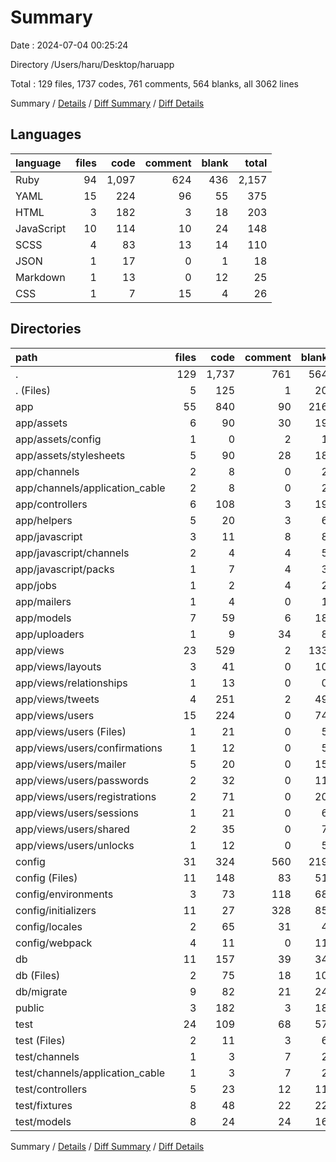 # Summary

Date : 2024-07-04 00:25:24

Directory /Users/haru/Desktop/haruapp

Total : 129 files,  1737 codes, 761 comments, 564 blanks, all 3062 lines

Summary / [Details](details.md) / [Diff Summary](diff.md) / [Diff Details](diff-details.md)

## Languages
| language | files | code | comment | blank | total |
| :--- | ---: | ---: | ---: | ---: | ---: |
| Ruby | 94 | 1,097 | 624 | 436 | 2,157 |
| YAML | 15 | 224 | 96 | 55 | 375 |
| HTML | 3 | 182 | 3 | 18 | 203 |
| JavaScript | 10 | 114 | 10 | 24 | 148 |
| SCSS | 4 | 83 | 13 | 14 | 110 |
| JSON | 1 | 17 | 0 | 1 | 18 |
| Markdown | 1 | 13 | 0 | 12 | 25 |
| CSS | 1 | 7 | 15 | 4 | 26 |

## Directories
| path | files | code | comment | blank | total |
| :--- | ---: | ---: | ---: | ---: | ---: |
| . | 129 | 1,737 | 761 | 564 | 3,062 |
| . (Files) | 5 | 125 | 1 | 20 | 146 |
| app | 55 | 840 | 90 | 216 | 1,146 |
| app/assets | 6 | 90 | 30 | 19 | 139 |
| app/assets/config | 1 | 0 | 2 | 1 | 3 |
| app/assets/stylesheets | 5 | 90 | 28 | 18 | 136 |
| app/channels | 2 | 8 | 0 | 2 | 10 |
| app/channels/application_cable | 2 | 8 | 0 | 2 | 10 |
| app/controllers | 6 | 108 | 3 | 19 | 130 |
| app/helpers | 5 | 20 | 3 | 6 | 29 |
| app/javascript | 3 | 11 | 8 | 8 | 27 |
| app/javascript/channels | 2 | 4 | 4 | 5 | 13 |
| app/javascript/packs | 1 | 7 | 4 | 3 | 14 |
| app/jobs | 1 | 2 | 4 | 2 | 8 |
| app/mailers | 1 | 4 | 0 | 1 | 5 |
| app/models | 7 | 59 | 6 | 18 | 83 |
| app/uploaders | 1 | 9 | 34 | 8 | 51 |
| app/views | 23 | 529 | 2 | 133 | 664 |
| app/views/layouts | 3 | 41 | 0 | 10 | 51 |
| app/views/relationships | 1 | 13 | 0 | 0 | 13 |
| app/views/tweets | 4 | 251 | 2 | 49 | 302 |
| app/views/users | 15 | 224 | 0 | 74 | 298 |
| app/views/users (Files) | 1 | 21 | 0 | 5 | 26 |
| app/views/users/confirmations | 1 | 12 | 0 | 5 | 17 |
| app/views/users/mailer | 5 | 20 | 0 | 15 | 35 |
| app/views/users/passwords | 2 | 32 | 0 | 11 | 43 |
| app/views/users/registrations | 2 | 71 | 0 | 20 | 91 |
| app/views/users/sessions | 1 | 21 | 0 | 6 | 27 |
| app/views/users/shared | 2 | 35 | 0 | 7 | 42 |
| app/views/users/unlocks | 1 | 12 | 0 | 5 | 17 |
| config | 31 | 324 | 560 | 219 | 1,103 |
| config (Files) | 11 | 148 | 83 | 51 | 282 |
| config/environments | 3 | 73 | 118 | 68 | 259 |
| config/initializers | 11 | 27 | 328 | 85 | 440 |
| config/locales | 2 | 65 | 31 | 4 | 100 |
| config/webpack | 4 | 11 | 0 | 11 | 22 |
| db | 11 | 157 | 39 | 34 | 230 |
| db (Files) | 2 | 75 | 18 | 10 | 103 |
| db/migrate | 9 | 82 | 21 | 24 | 127 |
| public | 3 | 182 | 3 | 18 | 203 |
| test | 24 | 109 | 68 | 57 | 234 |
| test (Files) | 2 | 11 | 3 | 6 | 20 |
| test/channels | 1 | 3 | 7 | 2 | 12 |
| test/channels/application_cable | 1 | 3 | 7 | 2 | 12 |
| test/controllers | 5 | 23 | 12 | 11 | 46 |
| test/fixtures | 8 | 48 | 22 | 22 | 92 |
| test/models | 8 | 24 | 24 | 16 | 64 |

Summary / [Details](details.md) / [Diff Summary](diff.md) / [Diff Details](diff-details.md)